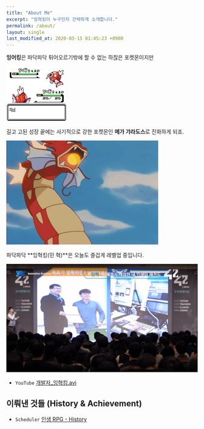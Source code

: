 ```yaml
---
title: "About Me"
excerpt: "잉혁킹이 누구인지 간략하게 소개합니다."
permalink: /about/
layout: single
last_modified_at: 2020-03-15 01:45:23 +0900
---
```


**잉어킹**은 파닥파닥 튀어오르기밖에 할 수 없는 하찮은 포켓몬이지만

[
  ![magikarp_splash](/assets/images/pages/about/magikarp_splash.gif)
](/assets/images/pages/about/magikarp_splash.gif)

길고 고된 성장 끝에는 사기적으로 강한 포켓몬인 **메가 갸라도스**로 진화하게 되죠.

[
  ![gyarados_hyperbeam](/assets/images/pages/about/gyarados_hyperbeam.gif)
](/assets/images/pages/about/gyarados_hyperbeam.gif)

파닥파닥 **잉혁킹(민 혁)**은 오늘도 즐겁게 레벨업 중입니다.

[
  ![42seoul_ignite](/assets/images/pages/about/42seoul_ignite.png)
](/assets/images/pages/about/42seoul_ignite.png)

- `YouTube` [개발자_잉혁킹.avi](https://www.youtube.com/channel/UCYPWzViA-uq9sBop7ssYaEg)

## 이뤄낸 것들 (History & Achievement)

- `Scheduler` [인생 RPG - History](https://docs.google.com/spreadsheets/d/1IaH1DZbo7mmOBltG0-RGn2b-Pd8IZX3o_xdBTJhbxdQ/edit#gid=2105021951)

